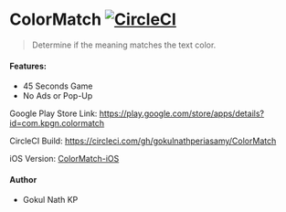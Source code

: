# ColorMatch [![CircleCI](https://circleci.com/gh/gokulnathperiasamy/ColorMatch-Android/tree/master.svg?style=shield)](https://circleci.com/gh/gokulnathperiasamy/ColorMatch-Android/tree/master)

> Determine if the meaning matches the text color.

#### Features:

- 45 Seconds Game
- No Ads or Pop-Up

Google Play Store Link: https://play.google.com/store/apps/details?id=com.kpgn.colormatch

CircleCI Build: https://circleci.com/gh/gokulnathperiasamy/ColorMatch

iOS Version: [ColorMatch-iOS](https://github.com/gokulnathperiasamy/ColorMatch-iOS)

#### Author

- Gokul Nath KP
